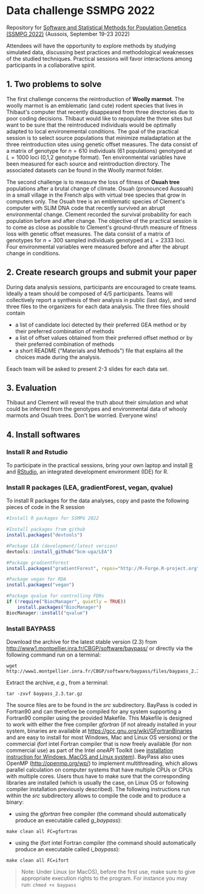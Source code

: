 


# Data challenge SSMPG 2022
Repository for [Software and Statistical Methods for Population Genetics (SSMPG 2022)](https://ssmpg.sciencesconf.org/) (Aussois, September 19-23 2022)

Attendees will have the opportunity to explore methods by studying simulated data, discussing best practices and methodological weaknesses of the studied techniques. Practical sessions will favor interactions among participants in a collaborative spirit. 


##  1. Two problems to solve

The first challenge concerns the reintroduction of **Woolly marmot**. The woolly marmot is an emblematic (and cute) rodent species that lives in Thibaut's computer that recently disappeared from three directories due to poor coding decisions. Thibaut would like to repopulate the three sites but want to be sure that the reintroduced individuals would be optimally adapted to local environemental conditions. The goal of the practical session is to select source populations that minimize maladaptation at the three reintroduction sites using genetic offset measures. The data consist of a matrix of genotype for $n = 610$ individuals (61 populations) genotyped at $L = 1000$ loci (0,1,2 genotype format). Ten environmental variables have been measured for each source and reintroduction directory. The associated datasets can be found in the Woolly marmot folder.

The second challenge is to measure the loss of fitness of **Osuah tree** populations after a brutal change of climate. Osuah (pronounced Aussuah) in a small village in the French alps with virtual tree species that grow in computers only. The Osuah tree is an emblematic species of Clement's computer with SLIM DNA code that recently survived an abrupt environmental change. Clement recorded the survival probability for each population before and after change. The objective of the practical session is to come as close as possible to Clement's ground-thruth measure of fitness loss with genetic offset measures.  The data consist of a matrix of genotypes for $n = 300$ sampled individuals genotyped at $L = 2333$ loci. Four environmental variables were measured before and after the abrupt change in conditions. 


## 2. Create research groups and submit your paper

During data analysis sessions, participants are encouraged to create teams. Ideally a team should be composed of 4/5 participants. Teams will collectively report a synthesis of their analysis in public (last day), and send three files to the organizers for each data analysis. The three files should contain 

* a list of candidate loci detected by their preferred GEA method or by their preferred combination of methods
* a list of offset values obtained from their preferred offset method or by their preferred combination of methods
* a short README ("Materials and Methods") file that explains all the choices made during the analysis. 

Eeach team will be asked to present 2-3 slides for each data set.

## 3. Evaluation

Thibaut and Clement will reveal the truth about their simulation and what could be inferred from the genotypes and environmental data of whooly marmots and Osuah trees.  Don't be worried. Everyone wins! 

##  4. Install softwares

### Install R and Rstudio
To participate in the practical sessions, bring your own laptop and install [R](https://cran.r-project.org/) and [RStudio](https://www.rstudio.com/), an integrated development environment (IDE) for R.

### Install R packages (LEA, gradientForest, vegan, qvalue)
To install R packages for the data analyses, copy and paste the following pieces of code in the R session

```r
#Install R packages for SSMPG 2022

#Install packages from github
install.packages("devtools")

#Package LEA (development/latest version) 
devtools::install_github("bcm-uga/LEA")

#Package gradientForest
install.packages("gradientForest", repos="http://R-Forge.R-project.org")

#Package vegan for RDA
install.packages("vegan")

#Package qvalue for controlling FDRs
if (!require("BiocManager", quietly = TRUE))
    install.packages("BiocManager")
BiocManager::install("qvalue")

```


### Install BAYPASS

Download the archive for the latest stable version (2.3) from http://www1.montpellier.inra.fr/CBGP/software/baypass/ or directly via the following command run on a terminal:
```
wget http://www1.montpellier.inra.fr/CBGP/software/baypass/files/baypass_2.3.tar.gz
```
Extract the archive, *e.g.*, from a terminal:
```
tar -zxvf baypass_2.3.tar.gz
```
The source files are to be found in the *src* subdirectory. BayPass is coded in Fortran90 and can therefore be compiled for any system supporting a Fortran90 compiler using the provided Makefile. This Makefile is designed to work with either the free compiler *gfortran* (if not already installed in your system, binaries are available at https://gcc.gnu.org/wiki/GFortranBinaries and are easy to install for most Windows, Mac and Linux OS versions) or the commercial *ifort* intel Fortran compiler that is now freely available (for non commercial use) as part of the Intel *oneAPI* Toolkit (see [installation instruction for Windows, MacOS and Linux system](https://www.intel.com/content/www/us/en/develop/documentation/installation-guide-for-intel-oneapi-toolkits-macos/top.html)). 
BayPass also uses OpenMP (http://openmp.org/wp/) to implement multithreading, which allows parallel calculation on computer systems that have multiple CPUs or CPUs with multiple cores. Users thus have to make sure that the corresponding libraries are installed (which is usually the case, on Linux OS or following compiler installation previously described). The following instructions run within the *src* subdirectory allows to compile the code and to produce a binary:
* using the *gfortran* free compiler (the command should automatically produce an executable called *g_baypass*):
```
make clean all FC=gfortran
```
* using the *ifort* intel Fortran compiler (the command should automatically produce an executable called *i_baypass*):
```
make clean all FC=ifort 
```
> Note: Under Linux (or MacOS), before the first use, make sure to give appropriate execution rights to the program. For instance you may run:
>```chmod +x baypass```



